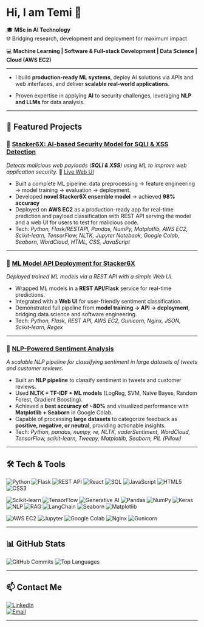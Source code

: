 # Hi, I am **Temi** 👋

🎓 **MSc in AI Technology**  
🌐 Bridging research, development and deployment for maximum impact  

💻 **Machine Learning | Software & Full-stack Development | Data Science | Cloud (AWS EC2)**

---

- I build **production-ready ML systems**, deploy AI solutions via APIs and web interfaces, and deliver **scalable real-world applications**.  

- Proven expertise in applying **AI** to security challenges, leveraging **NLP and LLMs** for data analysis. 

---

## 📁 Featured Projects  

### 🔹 [Stacker6X: AI-based Security Model for SQLI & XSS Detection](https://github.com/Temprog/Stacker6X-Model)
  *Detects malicious web payloads (**SQLI & XSS**) using ML to improve web application security.*
🔗 [Live Web UI](https://api.stacker6x.com) 

- Built a complete ML pipeline: data preprocessing → feature engineering → model training → evaluation → deployment.
- Developed **novel Stacker6X ensemble model** → achieved **98% accuracy**
- Deployed on **AWS EC2** as a production-ready app for real-time prediction and payload classification with REST API serving the model and a web UI for users to test for malicious code.
- Tech: *Python, Flask/RESTAPI, Pandas, NumPy, Matplotlib, AWS EC2, Scikit-learn, TensorFlow, NLTK, Jupyter Notebook, Google Colab, Seaborn, WordCloud, HTML, CSS, JavaScript* 

---

### 🔹 [ML Model API Deployment for Stacker6X](https://github.com/Temprog/Stacker6X-API)
*Deployed trained ML models via a REST API with a simple Web UI.*  

- Wrapped ML models in a **REST API/Flask** service for real-time predictions.  
- Integrated with a **Web UI** for user-friendly sentiment classification.  
- Demonstrated full pipeline from **model training → API → deployment**, bridging data science and software engineering.
- Tech: *Python, Flask, REST API, AWS EC2, Gunicorn, Nginx, JSON, Scikit-learn, Regex* 

---

### 🔹 [NLP-Powered Sentiment Analysis](https://github.com/Temprog/Twitter-Sentiment-Analysis-NLP)
*A scalable NLP pipeline for classifying sentiment in large datasets of tweets and customer reviews.*

- Built an **NLP pipeline** to classify sentiment in tweets and customer reviews.  
- Used **NLTK + TF-IDF + ML models** (LogReg, SVM, Naive Bayes, Random Forest, Gradient Boosting).  
- Achieved a **best accuracy of ~80%** and visualized performance with **Matplotlib + Seaborn** in Google Colab.
- Capable of processing **large datasets** to categorize feedback as **positive, negative, or neutral**, providing actionable insights.
- Tech: *Python, pandas, numpy, re, NLTK, vaderSentiment, WordCloud, TensorFlow, scikit-learn, Tweepy, Matplotlib, Seaborn, PIL (Pillow)*

---

## 🛠️ Tech & Tools  

<!-- Software & Full-stack Development -->
![Python](https://img.shields.io/badge/Python-3776AB?style=for-the-badge&logo=python&logoColor=white)
![Flask](https://img.shields.io/badge/Flask-000000?style=for-the-badge&logo=flask&logoColor=white)
![REST API](https://img.shields.io/badge/REST_API-FF6F00?style=for-the-badge&logo=fastapi&logoColor=white)
![React](https://img.shields.io/badge/React-20232A?style=for-the-badge&logo=react&logoColor=61DAFB)
![SQL](https://img.shields.io/badge/SQL-4479A1?style=for-the-badge&logo=postgresql&logoColor=white)
![JavaScript](https://img.shields.io/badge/JavaScript-ES6-F7DF1E?style=for-the-badge&logo=javascript&logoColor=black)
![HTML5](https://img.shields.io/badge/HTML5-E34F26?style=for-the-badge&logo=html5&logoColor=white)
![CSS3](https://img.shields.io/badge/CSS3-1572B6?style=for-the-badge&logo=css3&logoColor=white)

<!-- ML/AI -->
![Scikit-learn](https://img.shields.io/badge/Scikit--learn-F7931E?style=for-the-badge&logo=scikit-learn&logoColor=white)
![TensorFlow](https://img.shields.io/badge/TensorFlow-FF6F00?style=for-the-badge&logo=tensorflow&logoColor=white)
![Generative AI](https://img.shields.io/badge/Generative_AI-GPT%2FLLaMA-6C63FF?style=for-the-badge&logo=openai&logoColor=white)
![Pandas](https://img.shields.io/badge/Pandas-150458?style=for-the-badge&logo=pandas&logoColor=white)
![NumPy](https://img.shields.io/badge/NumPy-013243?style=for-the-badge&logo=numpy&logoColor=white)
![Keras](https://img.shields.io/badge/Keras-D00000?style=for-the-badge&logo=keras&logoColor=white)
![NLP](https://img.shields.io/badge/NLP-85C88A?style=for-the-badge&logoColor=white)
![RAG](https://img.shields.io/badge/RAG-008080?style=for-the-badge&logoColor=white)
![LangChain](https://img.shields.io/badge/LangChain-1C3C3C?style=for-the-badge&logoColor=white)
![Seaborn](https://img.shields.io/badge/Seaborn-268BD2?style=for-the-badge&logoColor=white)
![Matplotlib](https://img.shields.io/badge/Matplotlib-11557c?style=for-the-badge&logo=plotly&logoColor=white)

<!-- Cloud & Tools -->
![AWS EC2](https://img.shields.io/badge/AWS_EC2-FF9900?style=for-the-badge&logo=amazonaws&logoColor=white)
![Jupyter](https://img.shields.io/badge/Jupyter-FA0F00?style=for-the-badge&logo=jupyter&logoColor=white)
![Google Colab](https://img.shields.io/badge/Google_Colab-F9AB00?style=for-the-badge&logo=googlecolab&logoColor=white)
![Nginx](https://img.shields.io/badge/Nginx-009639?style=for-the-badge&logo=nginx&logoColor=white)
![Gunicorn](https://img.shields.io/badge/Gunicorn-499848?style=for-the-badge&logo=gunicorn&logoColor=white)

---

## 📊 GitHub Stats  

![GitHub Commits](https://github-readme-stats.vercel.app/api?username=temprog&show_icons=true&theme=radical&hide=prs,issues,contribs,stars)
![Top Languages](https://github-readme-stats.vercel.app/api/top-langs/?username=temprog&layout=compact&theme=radical&hide_progress=true)

---

## 📫 Contact Me  

[![LinkedIn](https://img.shields.io/badge/LinkedIn-0A66C2?style=for-the-badge&logo=linkedin&logoColor=white)](https://linkedin.com/in/aitemi)  
[![Email](https://img.shields.io/badge/Email-D14836?style=for-the-badge&logo=gmail&logoColor=white)](mailto:105212892+Temprog@users.noreply.github.com )

---
